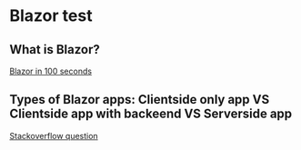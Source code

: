 # Blazor test

## What is Blazor?

[Blazor in 100 seconds](https://www.youtube.com/watch?v=QXxNlpjnulI&pp=ygUPYmxhem9yIGZpcmVoc2lw)

## Types of Blazor apps: Clientside only app VS Clientside app with backeend VS Serverside app 

[Stackoverflow question](https://stackoverflow.com/questions/71265374/blazor-server-side-vs-blazor-webassembly-hosted)